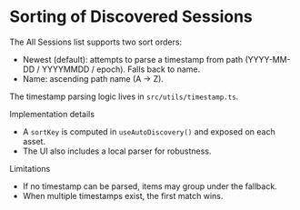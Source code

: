 # Sorting of Discovered Sessions

The All Sessions list supports two sort orders:

- Newest (default): attempts to parse a timestamp from path (YYYY-MM-DD / YYYYMMDD / epoch). Falls back to name.
- Name: ascending path name (A → Z).

The timestamp parsing logic lives in `src/utils/timestamp.ts`.

Implementation details
- A `sortKey` is computed in `useAutoDiscovery()` and exposed on each asset.
- The UI also includes a local parser for robustness.

Limitations
- If no timestamp can be parsed, items may group under the fallback.
- When multiple timestamps exist, the first match wins.
